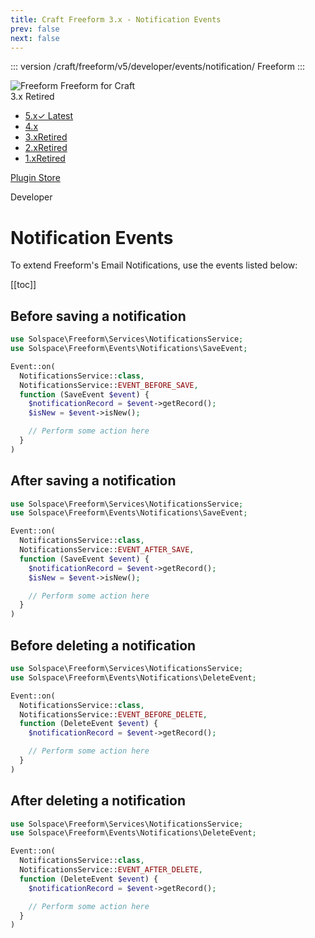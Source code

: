 ```yaml
---
title: Craft Freeform 3.x - Notification Events
prev: false
next: false
---
```


<meta property="og:image" content="https://docs.solspace.com/extras/social/craft/freeform/freeform.png" />

::: version /craft/freeform/v5/developer/events/notification/
Freeform
:::

<div id="pr-heading">
    <img src="https://docs.solspace.com/extras/icons/products/freeform-icon.png" alt="Freeform" class="pr-image">
    <span class="pr-name">Freeform</span>
    <span class="pr-category">for Craft</span>
    <div class="pr-v-wrapper">
        <div class="pr-v">
            <span class="pr-v-v">3.x</span>
            <span class="pr-v-type pr-retired">Retired</span>
            <span class="pr-v-arrow arrow down"></span>
        </div>
        <ul class="pr-v-list">
            <li><a href="/craft/freeform/v5/">5.x<span class="pr-v-type pr-latest">✓ Latest</span></a></li>
            <li><a href="/craft/freeform/v4/">4.x</a></li>
            <li><a href="/craft/freeform/v3/">3.x<span class="pr-v-type pr-retired">Retired</span></a></li>
            <li><a href="/craft/freeform/v2/">2.x<span class="pr-v-type pr-retired">Retired</span></a></li>
            <li><a href="/craft/freeform/v1/">1.x<span class="pr-v-type pr-retired">Retired</span></a></li>
        </ul>
    </div>
    <div class="pr-buy">
        <a href="https://plugins.craftcms.com/freeform" class="button button-blue"><span class="external-url">Plugin Store</span></a>
    </div>
</div>

<span class="page-section">Developer</span>

# Notification Events

To extend Freeform's Email Notifications, use the events listed below:


[[toc]]



<div class="content-block">

## Before saving a notification

```php
use Solspace\Freeform\Services\NotificationsService;
use Solspace\Freeform\Events\Notifications\SaveEvent;

Event::on(
  NotificationsService::class,
  NotificationsService::EVENT_BEFORE_SAVE,
  function (SaveEvent $event) {
    $notificationRecord = $event->getRecord();
    $isNew = $event->isNew();

    // Perform some action here
  }
)
```

</div>
<div class="content-block">

## After saving a notification

```php
use Solspace\Freeform\Services\NotificationsService;
use Solspace\Freeform\Events\Notifications\SaveEvent;

Event::on(
  NotificationsService::class,
  NotificationsService::EVENT_AFTER_SAVE,
  function (SaveEvent $event) {
    $notificationRecord = $event->getRecord();
    $isNew = $event->isNew();

    // Perform some action here
  }
)
```

</div>
<div class="content-block">

## Before deleting a notification

```php
use Solspace\Freeform\Services\NotificationsService;
use Solspace\Freeform\Events\Notifications\DeleteEvent;

Event::on(
  NotificationsService::class,
  NotificationsService::EVENT_BEFORE_DELETE,
  function (DeleteEvent $event) {
    $notificationRecord = $event->getRecord();

    // Perform some action here
  }
)
```

</div>
<div class="content-block">

## After deleting a notification

```php
use Solspace\Freeform\Services\NotificationsService;
use Solspace\Freeform\Events\Notifications\DeleteEvent;

Event::on(
  NotificationsService::class,
  NotificationsService::EVENT_AFTER_DELETE,
  function (DeleteEvent $event) {
    $notificationRecord = $event->getRecord();

    // Perform some action here
  }
)
```

</div>